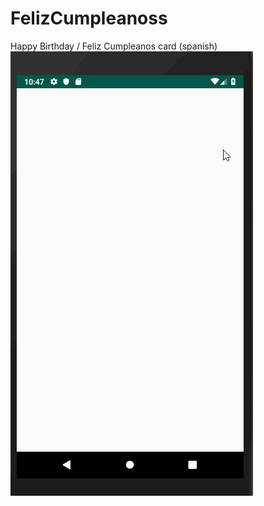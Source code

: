 # FelizCumpleanoss
Happy Birthday / Feliz Cumpleanos card (spanish)
![Feliz Cumpleanos Demo](FelizCumpleanos.gif)
